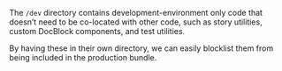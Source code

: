 The `/dev` directory contains development-environment only code that doesn’t
need to be co-located with other code, such as story utilities, custom DocBlock
components, and test utilities.

By having these in their own directory, we can easily blocklist them from being
included in the production bundle.
